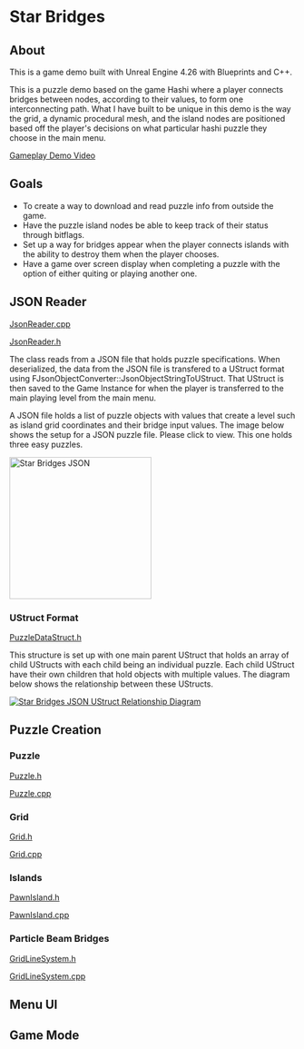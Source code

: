 # Star Bridges

## About
This is a game demo built with Unreal Engine 4.26 with Blueprints and C++.

This is a puzzle demo based on the game Hashi where a player connects bridges between nodes, according to their values, to form one interconnecting path. What I have built to be unique in this demo is the way the grid, a dynamic procedural mesh, and the island nodes are positioned based off the player's decisions on what particular hashi puzzle they choose in the main menu. 

[Gameplay Demo Video](https://youtu.be/SqM581gZNWY)

## Goals

- To create a way to download and read puzzle info from outside the game. 
- Have the puzzle island nodes be able to keep track of their status through bitflags.
- Set up a way for bridges appear when the player connects islands with the ability to destroy them when the player chooses. 
- Have a game over screen display when completing a puzzle with the option of either quiting or playing another one. 

## JSON Reader

[JsonReader.cpp](https://github.com/ajetty/StarBridges/blob/main/Source/StarBridges/Puzzle/JsonReader.cpp)

[JsonReader.h](https://github.com/ajetty/StarBridges/blob/main/Source/StarBridges/Puzzle/JsonReader.h)

The class reads from a JSON file that holds puzzle specifications. When deserialized, the data from the JSON file is transfered to a UStruct format using FJsonObjectConverter::JsonObjectStringToUStruct. That UStruct is then saved to the Game Instance for when the player is transferred to the main playing level from the main menu.  

A JSON file holds a list of puzzle objects with values that create a level such as island grid coordinates and their bridge input values. The image below shows the setup for a JSON puzzle file. Please click to view. This one holds three easy puzzles.  

<a href="https://ajetty.github.io/StarBridges_ReadMePics/StarBridgesJSONExplanation.png">
<img src="https://ajetty.github.io/StarBridges_ReadMePics/StarBridgesJSONExplanation.png" height="250px" alt="Star Bridges JSON" />
</a><br />

### UStruct Format 

[PuzzleDataStruct.h](https://github.com/ajetty/StarBridges/blob/main/Source/StarBridges/Puzzle/PuzzleDataStruct.h)

This structure is set up with one main parent UStruct that holds an array of child UStructs with each child being an individual puzzle. Each child UStruct have their own children that hold objects with multiple values. The diagram below shows the relationship between these UStructs. 

<a href="https://ajetty.github.io/StarBridges_ReadMePics/StarBridgesStructRelationship.png">
<img src="https://ajetty.github.io/StarBridges_ReadMePics/StarBridgesStructRelationship.png" alt="Star Bridges JSON UStruct Relationship Diagram" />
</a><br /> 

## Puzzle Creation

### Puzzle

[Puzzle.h](https://github.com/ajetty/StarBridges/blob/main/Source/StarBridges/Puzzle/Puzzle.h)

[Puzzle.cpp](https://github.com/ajetty/StarBridges/blob/main/Source/StarBridges/Puzzle/Puzzle.cpp)

### Grid

[Grid.h](https://github.com/ajetty/StarBridges/blob/main/Source/StarBridges/Puzzle/Grid.h)

[Grid.cpp](https://github.com/ajetty/StarBridges/blob/main/Source/StarBridges/Puzzle/Grid.cpp)

### Islands

[PawnIsland.h](https://github.com/ajetty/StarBridges/blob/main/Source/StarBridges/Island/PawnIsland.h)

[PawnIsland.cpp](https://github.com/ajetty/StarBridges/blob/main/Source/StarBridges/Island/PawnIsland.cpp)

### Particle Beam Bridges

[GridLineSystem.h](https://github.com/ajetty/StarBridges/blob/main/Source/StarBridges/Puzzle/GridLineSystem.h)

[GridLineSystem.cpp](https://github.com/ajetty/StarBridges/blob/main/Source/StarBridges/Puzzle/GridLineSystem.cpp)

## Menu UI

## Game Mode


